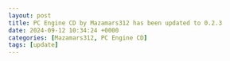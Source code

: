 ```yaml
---
layout: post
title: PC Engine CD by Mazamars312 has been updated to 0.2.3
date: 2024-09-12 10:34:24 +0000
categories: [Mazamars312, PC Engine CD]
tags: [update]
---
```


